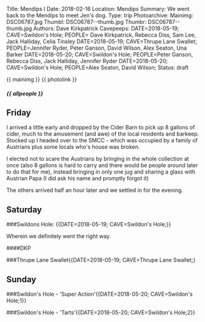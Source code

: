 Title: Mendips I
Date: 2018-02-16
Location: Mendips
Summary: We went back to the Mendips to meet Jen's dog.
Type: trip
Photoarchive:
Mainimg: DSC06787.jpg
Thumbl: DSC06787--thumb.jpg
Thumbr: DSC06787--thumb.jpg
Authors: Dave Kirkpatrick
Cavepeeps: DATE=2018-05-19; CAVE=Swildon's Hole; PEOPLE= Dave Kirkpatrick, Rebecca Diss, Sam Lee, Jack Halliday, Celia Tinsley
           DATE=2018-05-19; CAVE=Thrupe Lane Swallet; PEOPLE=Jennifer Ryder, Peter Ganson, David Wilson, Alex Seaton, Una Barker
           DATE=2018-05-20; CAVE=Swildon's Hole; PEOPLE=Peter Ganson, Rebecca Diss, Jack Halliday, Jennifer Ryder
           DATE=2018-05-20; CAVE=Swildon's Hole; PEOPLE=Alex Seaton, David Wilson;
Status: draft

{{ mainimg }}
{{ photolink }}
##### {{ allpeople }}

## Friday
I arrived a little early and dropped by the Cider Barn to pick up 8 gallons of cider, much to the amusement (and awe) of the local residents and barkeep. Stocked up I headed over to the SMCC - which was occupied by a family of Austrians plus some locals who's house was broken.

I elected not to scare the Austrians by bringing in the whole collection at once (also 8 gallons is hard to carry and there would be people around later to do that for me), instead bringing in only one jug and sharing a glass with Austrian Papa (I did ask his name and promptly forgot it)

The others arrived half an hour later and we settled in for the evening.

## Saturday

###Swildons Hole: {{DATE=2018-05-19; CAVE=Swildon's Hole;}}

Wherein we definitely went the right way.

####DKP

###Thrupe Lane Swallet{{DATE=2018-05-19; CAVE=Thrupe Lane Swallet;}

## Sunday

###Swildon's Hole - 'Super Action'{{DATE=2018-05-20; CAVE=Swildon's Hole;1}}

###Swildon's Hole - 'Tarts'{{DATE=2018-05-20; CAVE=Swildon's Hole;2}}
